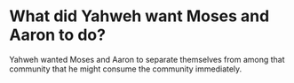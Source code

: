 # What did Yahweh want Moses and Aaron to do?

Yahweh wanted Moses and Aaron to separate themselves from among that community that he might consume the community immediately.
